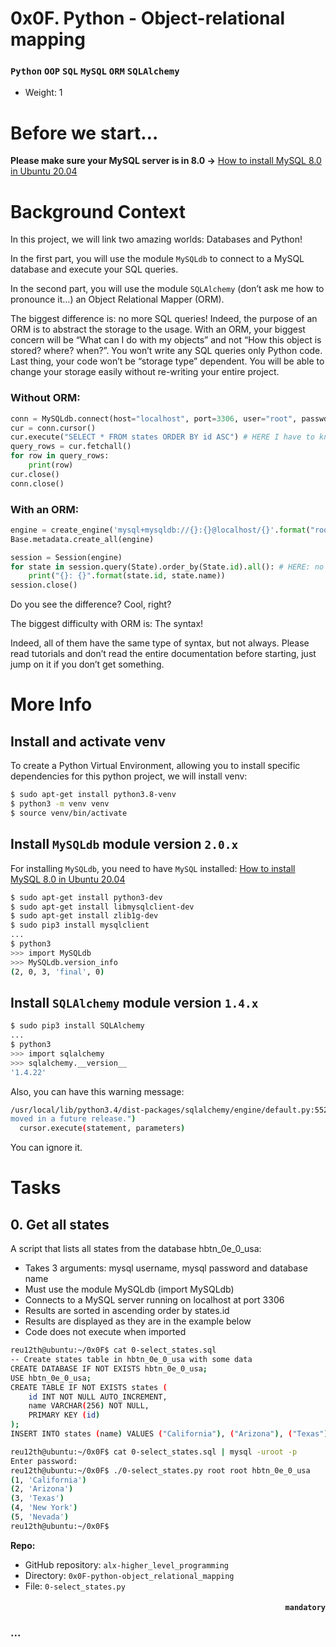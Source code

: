 # 0x0F. Python - Object-relational mapping
### `Python` `OOP` `SQL` `MySQL` `ORM` `SQLAlchemy`

-   Weight: 1

# Before we start…
<b>Please make sure your MySQL server is in 8.0 -></b> [How to install MySQL 8.0 in Ubuntu 20.04](https://phoenixnap.com/kb/install-mysql-ubuntu-20-04)

# Background Context
In this project, we will link two amazing worlds: Databases and Python!

In the first part, you will use the module `MySQLdb` to connect to a MySQL database and execute your SQL queries.

In the second part, you will use the module `SQLAlchemy` (don’t ask me how to pronounce it…) an Object Relational Mapper (ORM).

The biggest difference is: no more SQL queries! Indeed, the purpose of an ORM is to abstract the storage to the usage. With an ORM, your biggest concern will be “What can I do with my objects” and not “How this object is stored? where? when?”. You won’t write any SQL queries only Python code. Last thing, your code won’t be “storage type” dependent. You will be able to change your storage easily without re-writing your entire project.

### Without ORM:
```python
conn = MySQLdb.connect(host="localhost", port=3306, user="root", passwd="root", db="my_db", charset="utf8")
cur = conn.cursor()
cur.execute("SELECT * FROM states ORDER BY id ASC") # HERE I have to know SQL to grab all states in my database
query_rows = cur.fetchall()
for row in query_rows:
    print(row)
cur.close()
conn.close()
```
### With an ORM:
```python
engine = create_engine('mysql+mysqldb://{}:{}@localhost/{}'.format("root", "root", "my_db"), pool_pre_ping=True)
Base.metadata.create_all(engine)

session = Session(engine)
for state in session.query(State).order_by(State.id).all(): # HERE: no SQL query, only objects!
    print("{}: {}".format(state.id, state.name))
session.close()
```
Do you see the difference? Cool, right?

The biggest difficulty with ORM is: The syntax!

Indeed, all of them have the same type of syntax, but not always. Please read tutorials and don’t read the entire documentation before starting, just jump on it if you don’t get something.

# More Info
## Install and activate venv
To create a Python Virtual Environment, allowing you to install specific dependencies for this python project, we will install venv:
```bash
$ sudo apt-get install python3.8-venv
$ python3 -m venv venv
$ source venv/bin/activate
```
## Install `MySQLdb` module version `2.0.x`
For installing `MySQLdb`, you need to have `MySQL` installed: [How to install MySQL 8.0 in Ubuntu 20.04](https://phoenixnap.com/kb/install-mysql-ubuntu-20-04)
```bash
$ sudo apt-get install python3-dev
$ sudo apt-get install libmysqlclient-dev
$ sudo apt-get install zlib1g-dev
$ sudo pip3 install mysqlclient
...
$ python3
>>> import MySQLdb
>>> MySQLdb.version_info 
(2, 0, 3, 'final', 0)
```
## Install `SQLAlchemy` module version `1.4.x`
```bash
$ sudo pip3 install SQLAlchemy
...
$ python3
>>> import sqlalchemy
>>> sqlalchemy.__version__ 
'1.4.22'
```
Also, you can have this warning message:
```bash
/usr/local/lib/python3.4/dist-packages/sqlalchemy/engine/default.py:552: Warning: (1681, "'@@SESSION.GTID_EXECUTED' is deprecated and will be re
moved in a future release.")                                                                                                                    
  cursor.execute(statement, parameters)  
```
You can ignore it.

# Tasks

## 0\. Get all states
A script that lists all states from the database hbtn_0e_0_usa:

- Takes 3 arguments: mysql username, mysql password and database name
- Must use the module MySQLdb (import MySQLdb)
- Connects to a MySQL server running on localhost at port 3306
- Results are sorted in ascending order by states.id
- Results are displayed as they are in the example below
- Code does not execute when imported

```bash
reu12th@ubuntu:~/0x0F$ cat 0-select_states.sql
-- Create states table in hbtn_0e_0_usa with some data
CREATE DATABASE IF NOT EXISTS hbtn_0e_0_usa;
USE hbtn_0e_0_usa;
CREATE TABLE IF NOT EXISTS states ( 
    id INT NOT NULL AUTO_INCREMENT, 
    name VARCHAR(256) NOT NULL,
    PRIMARY KEY (id)
);
INSERT INTO states (name) VALUES ("California"), ("Arizona"), ("Texas"), ("New York"), ("Nevada");

reu12th@ubuntu:~/0x0F$ cat 0-select_states.sql | mysql -uroot -p
Enter password: 
reu12th@ubuntu:~/0x0F$ ./0-select_states.py root root hbtn_0e_0_usa
(1, 'California')
(2, 'Arizona')
(3, 'Texas')
(4, 'New York')
(5, 'Nevada')
reu12th@ubuntu:~/0x0F$ 
```
**Repo:**

-   GitHub repository: `alx-higher_level_programming`
-   Directory: `0x0F-python-object_relational_mapping`
-   File: `0-select_states.py`   
#### <p align="right">`mandatory`</p>


### ...